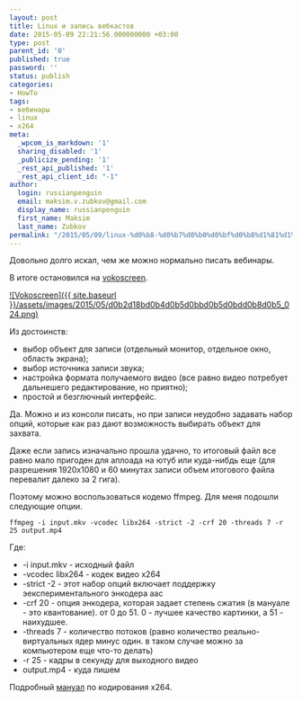 ```yaml
---
layout: post
title: Linux и запись вебкастов
date: 2015-05-09 22:21:56.000000000 +03:00
type: post
parent_id: '0'
published: true
password: ''
status: publish
categories:
- HowTo
tags:
- вебинары
- linux
- x264
meta:
  _wpcom_is_markdown: '1'
  sharing_disabled: '1'
  _publicize_pending: '1'
  _rest_api_published: '1'
  _rest_api_client_id: "-1"
author:
  login: russianpenguin
  email: maksim.v.zubkov@gmail.com
  display_name: russianpenguin
  first_name: Maksim
  last_name: Zubkov
permalink: "/2015/05/09/linux-%d0%b8-%d0%b7%d0%b0%d0%bf%d0%b8%d1%81%d1%8c-%d0%b2%d0%b5%d0%b1%d0%ba%d0%b0%d1%81%d1%82%d0%be%d0%b2/"
---
```

Довольно долго искал, чем же можно нормально писать вебинары.

В итоге остановился на [vokoscreen](https://github.com/vkohaupt/vokoscreen "GitHub - Vokoscreen").

[![Vokoscreen]({{ site.baseurl }}/assets/images/2015/05/d0b2d18bd0b4d0b5d0bbd0b5d0bdd0b8d0b5_024.png)](/2015/05/d0b2d18bd0b4d0b5d0bbd0b5d0bdd0b8d0b5_024.png)

Из достоинств:

- выбор объект для записи (отдельный монитор, отдельное окно, область экрана);
- выбор источника записи звука;
- настройка формата получаемого видео (все равно видео потребует дальнешего редактирование, но приятно);
- простой и безглючный интерфейс.

Да. Можно и из консоли писать, но при записи неудобно задавать набор опций, которые как раз дают возможность выбирать объект для захвата.

Даже если запись изначально прошла удачно, то итоговый файл все равно мало пригоден для аплоада на ютуб или куда-нибдь еще (для разрешения 1920х1080 и 60 минутах записи объем итогового файла перевалит далеко за 2 гига).

Поэтому можно воспользоваться кодемо ffmpeg. Для меня подошли следующие опции.

```shell
ffmpeg -i input.mkv -vcodec libx264 -strict -2 -crf 20 -threads 7 -r 25 output.mp4  

```

Где:

- -i input.mkv - исходный файл
- -vcodec libx264 - кодек видео x264
- -strict -2 - этот набор опций включает поддержку эекспериментального энкодера aac
- -crf 20 - опция энкодера, которая задает степень сжатия (в мануале - это квантование). от 0 до 51. 0 - лучшее качество картинки, а 51 - наихудшее.
- -threads 7 - количество потоков (равно количество реально-виртуальных ядер минус один. в таком случае можно за компьютером еще что-то делать)
- -r 25 - кадры в секунду для выходного видео
- output.mp4 - куда пишем

Подробный [мануал](https://trac.ffmpeg.org/wiki/Encode/H.264 "FFmpeg and H.264 Encoding Guide") по кодирования x264.

